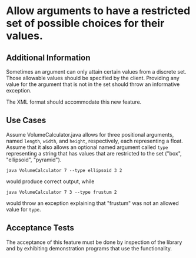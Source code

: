 # Allow arguments to have a restricted set of possible choices for their values.

## Additional Information

Sometimes an argument can only attain certain values from a discrete set. Those allowable values should be specified by the client. Providing any value for the argument that is not in the set should throw an informative exception.

The XML format should accommodate this new feature.

## Use Cases

Assume VolumeCalculator.java allows for three positional arguments, named `length`, `width`, and `height`, respectively, each representing a float. Assume that it also allows an optional named argument called `type` representing a string that has values that are restricted to the set ("box", "ellipsoid", "pyramid").

    java VolumeCalculator 7 --type ellipsoid 3 2

would produce correct output, while

    java VolumeCalculator 7 3 --type frustum 2
    
would throw an exception explaining that "frustum" was not an allowed value for `type`.
    
## Acceptance Tests

The acceptance of this feature must be done by inspection of the library and by exhibiting demonstration programs that use the functionality.